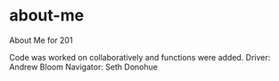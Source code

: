 # about-me
About Me for 201

Code was worked on collaboratively and functions were added.
Driver: Andrew Bloom
Navigator: Seth Donohue
